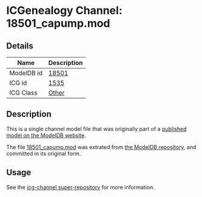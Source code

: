# ICGenealogy Channel: 18501\_capump.mod

## Details

Name | Description
---- | -----------
ModelDB id | [18501](http://senselab.med.yale.edu/ModelDB/ShowModel.cshtml?model=18501)
ICG id | [1535](http://icg.neurotheory.ox.ac.uk/channels/other/1535)
ICG Class | [Other](http://icg.neurotheory.ox.ac.uk/channels/other)

## Description

This is a single channel model file that was originally part of a [published model on the ModelDB website](http://senselab.med.yale.edu/mModelDB/ShowModel.cshtml?model=18501).

The file [18501\_capump.mod](18501_capump.mod) was extrated from [the ModelDB repository](http://senselab.med.yale.edu/ModelDB/ShowModel.cshtml?model=18501), and committed in its original form.

## Usage

See the [icg-channel super-repository](https://github.com/icgenealogy/icg-channels) for more information.